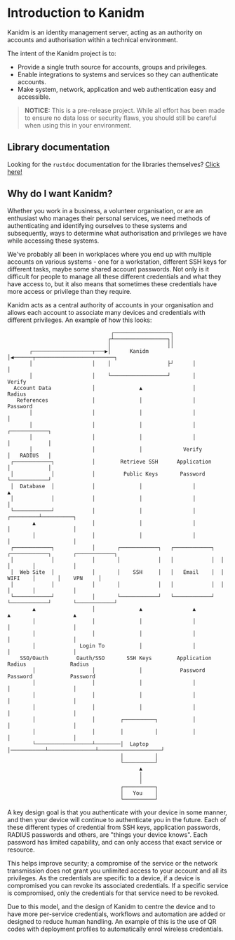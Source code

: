 # Introduction to Kanidm

Kanidm is an identity management server, acting as an authority on accounts and authorisation
within a technical environment.

The intent of the Kanidm project is to:

* Provide a single truth source for accounts, groups and privileges.
* Enable integrations to systems and services so they can authenticate accounts.
* Make system, network, application and web authentication easy and accessible.

> **NOTICE:**
> This is a pre-release project. While all effort has been made to ensure no data loss
> or security flaws, you should still be careful when using this in your environment.

## Library documentation

Looking for the `rustdoc` documentation for the libraries themselves? [Click here!](./rustdoc/kanidm/)

## Why do I want Kanidm?

Whether you work in a business, a volunteer organisation, or are an enthusiast who manages 
their personal services, we need methods of authenticating and identifying ourselves
to these systems and subsequently, ways to determine what authorisation and privileges we have
while accessing these systems.

We've probably all been in workplaces where you end up with multiple accounts on various
systems - one for a workstation, different SSH keys for different tasks, maybe some shared
account passwords. Not only is it difficult for people to manage all these different credentials
and what they have access to, but it also means that sometimes these credentials have more
access or privilege than they require.

Kanidm acts as a central authority of accounts in your organisation and allows each account to associate
many devices and credentials with different privileges. An example of how this looks:

                                     ┌──────────────────┐
                                    ┌┴─────────────────┐│
                                    │                  ││
           ┌───────────────────┬───▶│      Kanidm      │◀──────┬─────────────────────────┐
           │                   │    │                  ├┘      │                         │
           │                   │    └──────────────────┘       │                       Verify
      Account Data             │              ▲                │                       Radius
       References              │              │                │                      Password
           │                   │              │                │                         │
           │                   │              │                │                  ┌────────────┐
           │                   │              │                │                  │            │
           │                   │              │             Verify                │   RADIUS   │
     ┌────────────┐            │        Retrieve SSH      Application             │            │
     │            │            │         Public Keys       Password               └────────────┘
     │  Database  │            │              │                │                         ▲
     │            │            │              │                │                         │
     └────────────┘            │              │                │               ┌─────────┴──────────┐
            ▲                  │              │                │               │                    │
            │                  │              │                │               │                    │
     ┌────────────┐            │       ┌────────────┐   ┌────────────┐  ┌────────────┐       ┌────────────┐
     │            │            │       │            │   │            │  │            │       │            │
     │  Web Site  │            │       │    SSH     │   │   Email    │  │    WIFI    │       │    VPN     │
     │            │            │       │            │   │            │  │            │       │            │
     └────────────┘            │       └────────────┘   └────────────┘  └────────────┘       └────────────┘
            ▲                  │              ▲                ▲               ▲                    ▲
            │                  │              │                │               │                    │
            │                  │              │                │               │                    │
            │              Login To           │                │               │                    │
        SSO/Oauth         Oauth/SSO       SSH Keys        Application        Radius              Radius
            │                  │              │            Password         Password            Password
            │                  │              │                │               │                    │
            │                  │              │                │               │                    │
            │                  │              │                │               │                    │
            │                  │        ┌──────────┐           │               │                    │
            │                  │        │          │           │               │                    │
            └──────────────────┴────────│  Laptop  │───────────┴───────────────┴────────────────────┘
                                        │          │
                                        └──────────┘
                                              ▲
                                              │
                                              │
                                        ┌──────────┐
                                        │   You    │
                                        └──────────┘

A key design goal is that you authenticate with your device in some manner, and then your device will
continue to authenticate you in the future. Each of these different types of credential from SSH keys,
application passwords, RADIUS passwords and others, are "things your device knows". Each password
has limited capability, and can only access that exact service or resource.

This helps improve security; a compromise of the service or the network transmission does not
grant you unlimited access to your account and all its privileges. As the credentials are specific
to a device, if a device is compromised you can revoke its associated credentials. If a
specific service is compromised, only the credentials for that service need to be revoked.

Due to this model, and the design of Kanidm to centre the device and to have more per-service credentials,
workflows and automation are added or designed to reduce human handling. An example of this
is the use of QR codes with deployment profiles to automatically enrol wireless credentials.
